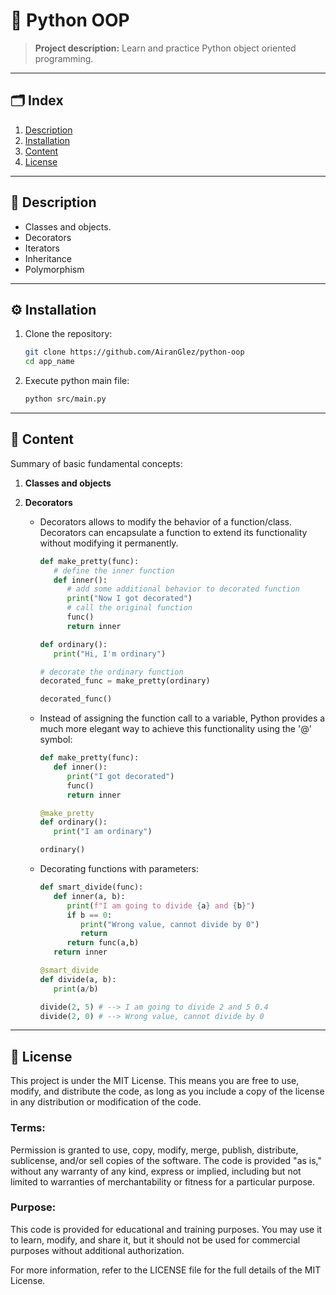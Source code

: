 # 📌 Python OOP

> **Project description:** Learn and practice Python object oriented programming.

---

## 🗂️ Index

1. [Description](#description)
2. [Installation](#installation)
3. [Content](#content)
4. [License](#license)

---

## 📝 Description

- Classes and objects.
- Decorators
- Iterators
- Inheritance
- Polymorphism

---

## ⚙️ Installation

1. Clone the repository:
   ```bash
   git clone https://github.com/AiranGlez/python-oop
   cd app_name
2. Execute python main file:
   ```bash
   python src/main.py
---

## 🚀 Content

Summary of basic fundamental concepts:

1. **Classes and objects**

2. **Decorators**

   - Decorators allows to modify the behavior of a function/class. Decorators can encapsulate a function to extend its functionality without modifying it permanently.

      ```python
      def make_pretty(func):
         # define the inner function
         def inner():
            # add some additional behavior to decorated function
            print("Now I got decorated")
            # call the original function
            func()
            return inner
      
      def ordinary():
         print("Hi, I'm ordinary")
      
      # decorate the ordinary function
      decorated_func = make_pretty(ordinary)

      decorated_func()

   - Instead of assigning the function call to a variable, Python provides a much more elegant way to achieve this functionality using the '@' symbol: 

      ```python
      def make_pretty(func):
         def inner():
            print("I got decorated")
            func()
            return inner
      
      @make_pretty
      def ordinary():
         print("I am ordinary")

      ordinary()
   - Decorating functions with parameters:

      ```python
      def smart_divide(func):
         def inner(a, b):
            print(f"I am going to divide {a} and {b}")
            if b == 0:
               print("Wrong value, cannot divide by 0")
               return
            return func(a,b)
         return inner

      @smart_divide
      def divide(a, b):
         print(a/b)

      divide(2, 5) # --> I am going to divide 2 and 5 0.4
      divide(2, 0) # --> Wrong value, cannot divide by 0
---

## 📄 License

This project is under the MIT License. This means you are free to use, modify, and distribute the code, as long as you include a copy of the license in any distribution or modification of the code.

### Terms:

Permission is granted to use, copy, modify, merge, publish, distribute, sublicense, and/or sell copies of the software.
The code is provided "as is," without any warranty of any kind, express or implied, including but not limited to warranties of merchantability or fitness for a particular purpose.

### Purpose:

This code is provided for educational and training purposes. You may use it to learn, modify, and share it, but it should not be used for commercial purposes without additional authorization.

For more information, refer to the LICENSE file for the full details of the MIT License.